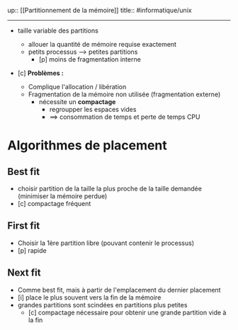 up:: [[Partitionnement de la mémoire]]
title::
#informatique/unix 

---

 - taille variable des partitions
     - allouer la quantité de mémoire requise exactement
     - petits processus --> petites partitions 
         - [p] moins de fragmentation interne 

  - [c] **Problèmes :**
      - Complique l'allocation / libération
      - Fragmentation de la mémoire non utilisée (fragmentation externe)
          - nécessite un **compactage**
              - regroupper les espaces vides
              - ==> consommation de temps et perte de temps CPU

# Algorithmes de placement 

## Best fit
 - choisir partition de la taille la plus proche de la taille demandée (minimiser la mémoire perdue)
 - [c] compactage fréquent

## First fit
 - Choisir la 1ère partition libre (pouvant contenir le processus) 
 - [p] rapide 

## Next fit
 - Comme best fit, mais à partir de l'emplacement du dernier placement 
 - [i] place le plus souvent vers la fin de la mémoire 
 - grandes partitions sont scindées en partitions plus petites 
     - [c] compactage nécessaire pour obtenir une grande partition vide à la fin
 